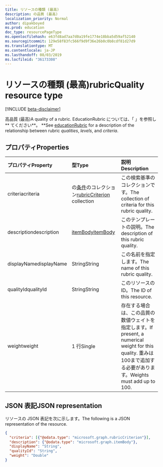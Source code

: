 ```yaml
---
title: リソースの種類 (最高)
description: の品質 (最高)
localization_priority: Normal
author: dipakboyed
ms.prod: education
doc_type: resourcePageType
ms.openlocfilehash: e63fd8ad7aa7d0a19fe1774e18bba5d59af52140
ms.sourcegitcommit: 129e58f83fc566f9d9f36e26b0c0b8cdf81d27d9
ms.translationtype: MT
ms.contentlocale: ja-JP
ms.lasthandoff: 08/03/2019
ms.locfileid: "36173308"
---
```

# <a name="rubricquality-resource-type"></a><span data-ttu-id="94d18-103">リソースの種類 (最高)</span><span class="sxs-lookup"><span data-stu-id="94d18-103">rubricQuality resource type</span></span>

[!INCLUDE [beta-disclaimer](../../includes/beta-disclaimer.md)]

<span data-ttu-id="94d18-104">高品質 (最高)</span><span class="sxs-lookup"><span data-stu-id="94d18-104">A quality of a rubric.</span></span> <span data-ttu-id="94d18-105">EducationRubric については、「 [](educationrubric.md) 」を参照し\*\* てください\*\*。 \*\*</span><span class="sxs-lookup"><span data-stu-id="94d18-105">See [educationRubric](educationrubric.md) for a description of the relationship between rubric *qualities*, *levels*, and *criteria*.</span></span>

## <a name="properties"></a><span data-ttu-id="94d18-106">プロパティ</span><span class="sxs-lookup"><span data-stu-id="94d18-106">Properties</span></span>

| <span data-ttu-id="94d18-107">プロパティ</span><span class="sxs-lookup"><span data-stu-id="94d18-107">Property</span></span>     | <span data-ttu-id="94d18-108">型</span><span class="sxs-lookup"><span data-stu-id="94d18-108">Type</span></span>        | <span data-ttu-id="94d18-109">説明</span><span class="sxs-lookup"><span data-stu-id="94d18-109">Description</span></span> |
|:-------------|:------------|:------------|
|<span data-ttu-id="94d18-110">criteria</span><span class="sxs-lookup"><span data-stu-id="94d18-110">criteria</span></span>|<span data-ttu-id="94d18-111">の[条件](rubriccriterion.md)のコレクション</span><span class="sxs-lookup"><span data-stu-id="94d18-111">[rubricCriterion](rubriccriterion.md) collection</span></span>|<span data-ttu-id="94d18-112">この検索基準のコレクションです。</span><span class="sxs-lookup"><span data-stu-id="94d18-112">The collection of criteria for this rubric quality.</span></span>|
|<span data-ttu-id="94d18-113">description</span><span class="sxs-lookup"><span data-stu-id="94d18-113">description</span></span>|[<span data-ttu-id="94d18-114">itemBody</span><span class="sxs-lookup"><span data-stu-id="94d18-114">itemBody</span></span>](itembody.md)|<span data-ttu-id="94d18-115">このテンプレートの説明。</span><span class="sxs-lookup"><span data-stu-id="94d18-115">The description of this rubric quality.</span></span>|
|<span data-ttu-id="94d18-116">displayName</span><span class="sxs-lookup"><span data-stu-id="94d18-116">displayName</span></span>|<span data-ttu-id="94d18-117">String</span><span class="sxs-lookup"><span data-stu-id="94d18-117">String</span></span>|<span data-ttu-id="94d18-118">この名前を指定します。</span><span class="sxs-lookup"><span data-stu-id="94d18-118">The name of this rubric quality.</span></span>|
|<span data-ttu-id="94d18-119">qualityId</span><span class="sxs-lookup"><span data-stu-id="94d18-119">qualityId</span></span>|<span data-ttu-id="94d18-120">String</span><span class="sxs-lookup"><span data-stu-id="94d18-120">String</span></span>|<span data-ttu-id="94d18-121">このリソースの ID。</span><span class="sxs-lookup"><span data-stu-id="94d18-121">The ID of this resource.</span></span>|
|<span data-ttu-id="94d18-122">weight</span><span class="sxs-lookup"><span data-stu-id="94d18-122">weight</span></span>|<span data-ttu-id="94d18-123">1 行</span><span class="sxs-lookup"><span data-stu-id="94d18-123">Single</span></span>|<span data-ttu-id="94d18-124">存在する場合は、この品質の数値ウェイトを指定します。</span><span class="sxs-lookup"><span data-stu-id="94d18-124">If present, a numerical weight for this quality.</span></span>  <span data-ttu-id="94d18-125">重みは100まで追加する必要があります。</span><span class="sxs-lookup"><span data-stu-id="94d18-125">Weights must add up to 100.</span></span>|

## <a name="json-representation"></a><span data-ttu-id="94d18-126">JSON 表記</span><span class="sxs-lookup"><span data-stu-id="94d18-126">JSON representation</span></span>

<span data-ttu-id="94d18-127">リソースの JSON 表記を次に示します。</span><span class="sxs-lookup"><span data-stu-id="94d18-127">The following is a JSON representation of the resource.</span></span>

<!-- {
  "blockType": "resource",
  "optionalProperties": [

  ],
  "@odata.type": "microsoft.graph.rubricQuality",
  "baseType": null
}-->

```json
{
  "criteria": [{"@odata.type": "microsoft.graph.rubricCriterion"}],
  "description": {"@odata.type": "microsoft.graph.itemBody"},
  "displayName": "String",
  "qualityId": "String",
  "weight": "Double"
}
```

<!-- uuid: 16cd6b66-4b1a-43a1-adaf-3a886856ed98
2019-02-04 14:57:30 UTC -->
<!-- {
  "type": "#page.annotation",
  "description": "rubricQuality resource",
  "keywords": "",
  "section": "documentation",
  "tocPath": ""
}-->